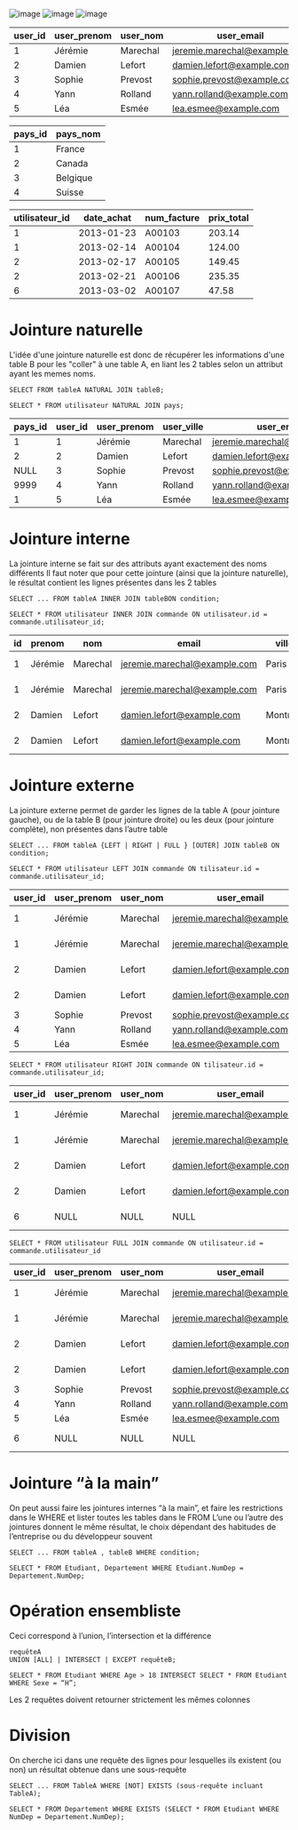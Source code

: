 ![image](https://cartman34.fr/wp-content/uploads/2017/01/sql_joins.jpg)
![image](https://storage.googleapis.com/gweb-cloudblog-publish/images/joins_1.max-1600x1600.png)
![image](https://dataschool.com/assets/images/how-to-teach-people-sql/sqlJoins/sqlJoins_7.png)

| user_id | user_prenom | user_nom | user_email                   | user_ville | pays_id |
| ------- | ----------- | -------- | ---------------------------- | ---------- | ------- |
| 1       | Jérémie     | Marechal | jeremie.marechal@example.com | Paris      | 1       |
| 2       | Damien      | Lefort   | damien.lefort@example.com    | Montréal   | 2       |
| 3       | Sophie      | Prevost  | sophie.prevost@example.com   | Marseille  | NULL    |
| 4       | Yann        | Rolland  | yann.rolland@example.com     | Lille      | 9999    |
| 5       | Léa         | Esmée    | lea.esmee@example.com        | Paris      | 1       |

| pays_id | pays_nom |
| ------- | -------- |
| 1       | France   |
| 2       | Canada   |
| 3       | Belgique |
| 4       | Suisse   |

| utilisateur_id | date_achat | num_facture | prix_total |
| -------------- | ---------- | ----------- | ---------- |
| 1              | 2013-01-23 | A00103      | 203.14     |
| 1              | 2013-02-14 | A00104      | 124.00     |
| 2              | 2013-02-17 | A00105      | 149.45     |
| 2              | 2013-02-21 | A00106      | 235.35     |
| 6              | 2013-03-02 | A00107      | 47.58      |

# Jointure naturelle

L'idée d'une jointure naturelle est donc de récupérer les informations d'une table B pour les "coller" à une table A, en liant les 2 tables selon un attribut ayant les memes noms.

```
SELECT FROM tableA NATURAL JOIN tableB;
```

```
SELECT * FROM utilisateur NATURAL JOIN pays;
```

| pays_id | user_id | user_prenom | user_ville | user_email | user_ville | pays_nom |
| ------- | ------- | ----------- | ---------- | ---------------------------- | ---- | ---- |
| 1       | 1       | Jérémie     | Marechal   | jeremie.marechal@example.com | Paris     | France |
| 2       | 2       | Damien      | Lefort     | damien.lefort@example.com    | Montréal  | Canada |
| NULL    | 3       | Sophie      | Prevost    | sophie.prevost@example.com   | Marseille | NULL   |
| 9999    | 4       | Yann        | Rolland    | yann.rolland@example.com     | Lille     | NULL   |
| 1       | 5       | Léa         | Esmée      | lea.esmee@example.com        | Paris     | France |

# Jointure interne

La jointure interne se fait sur des attributs ayant exactement des noms différents
Il faut noter que pour cette jointure (ainsi que la jointure naturelle), le résultat contient les lignes présentes dans les 2 tables

```
SELECT ... FROM tableA INNER JOIN tableBON condition;
```

```
SELECT * FROM utilisateur INNER JOIN commande ON utilisateur.id = commande.utilisateur_id;
```

| id  | prenom  | nom      | email                        | ville    | pays_id | date_achat | num_facture | prix_total |
| --- | ------- | -------- | ---------------------------- | -------- | ------- | ---------- | ----------- | ---------- |
| 1   | Jérémie | Marechal | jeremie.marechal@example.com | Paris    | 1       | 2013-01-23 | A00103      | 203.14     |
| 1   | Jérémie | Marechal | jeremie.marechal@example.com | Paris    | 1       | 2013-02-14 | A00104      | 124.00     |
| 2   | Damien  | Lefort   | damien.lefort@example.com    | Montréal | 2       | 2013-02-17 | A00105      | 149.45     |
| 2   | Damien  | Lefort   | damien.lefort@example.com    | Montréal | 2       | 2013-02-21 | A00106      | 235.35     |

# Jointure externe

La jointure externe permet de garder les lignes de la table A (pour jointure gauche),
ou de la table B (pour jointure droite) ou les deux (pour jointure complète), non
présentes dans l’autre table

```
SELECT ... FROM tableA {LEFT | RIGHT | FULL } [OUTER] JOIN tableB ON condition;
```

```
SELECT * FROM utilisateur LEFT JOIN commande ON tilisateur.id = commande.utilisateur_id;
```

| user_id | user_prenom | user_nom | user_email                   | user_ville | pays_id | date_achat | num_facture | prix_total |
| ------- | ----------- | -------- | ---------------------------- | ---------- | ------- | ---------- | ----------- | ---------- |
| 1       | Jérémie     | Marechal | jeremie.marechal@example.com | Paris      | 1       | 2013-01-23 | A00103      | 203.14     |
| 1       | Jérémie     | Marechal | jeremie.marechal@example.com | Paris      | 1       | 2013-02-14 | A00104      | 124.00     |
| 2       | Damien      | Lefort   | damien.lefort@example.com    | Montréal   | 2       | 2013-02-17 | A00105      | 149.45     |
| 2       | Damien      | Lefort   | damien.lefort@example.com    | Montréal   | 2       | 2013-02-21 | A00106      | 235.35     |
| 3       | Sophie      | Prevost  | sophie.prevost@example.com   | Marseille  | NULL    | NULL       | NULL        | NULL       |
| 4       | Yann        | Rolland  | yann.rolland@example.com     | Lille      | 9999    | NULL       | NULL        | NULL       |
| 5       | Léa         | Esmée    | lea.esmee@example.com        | Paris      | 1       | NULL       | NULL        | NULL       |

```
SELECT * FROM utilisateur RIGHT JOIN commande ON tilisateur.id = commande.utilisateur_id;
```

| user_id | user_prenom | user_nom | user_email                   | user_ville | pays_id | date_achat | num_facture | prix_total |
| ------- | ----------- | -------- | ---------------------------- | ---------- | ------- | ---------- | ----------- | ---------- |
| 1       | Jérémie     | Marechal | jeremie.marechal@example.com | Paris      | 1       | 2013-01-23 | A00103      | 203.14     |
| 1       | Jérémie     | Marechal | jeremie.marechal@example.com | Paris      | 1       | 2013-02-14 | A00104      | 124.00     |
| 2       | Damien      | Lefort   | damien.lefort@example.com    | Montréal   | 2       | 2013-02-17 | A00105      | 149.45     |
| 2       | Damien      | Lefort   | damien.lefort@example.com    | Montréal   | 2       | 2013-02-21 | A00106      | 235.35     |
| 6 | NULL | NULL | NULL | NULL | NULL | 2013-03-02  | A00107   | 47.58                        |

```
SELECT * FROM utilisateur FULL JOIN commande ON utilisateur.id = commande.utilisateur_id
```

| user_id | user_prenom | user_nom | user_email                   | user_ville | pays_id | date_achat | num_facture | prix_total |
| ------- | ----------- | -------- | ---------------------------- | ---------- | ------- | ---------- | ----------- | ---------- |
| 1       | Jérémie     | Marechal | jeremie.marechal@example.com | Paris      | 1       | 2013-01-23 | A00103      | 203.14     |
| 1       | Jérémie     | Marechal | jeremie.marechal@example.com | Paris      | 1       | 2013-02-14 | A00104      | 124.00     |
| 2       | Damien      | Lefort   | damien.lefort@example.com    | Montréal   | 2       | 2013-02-17 | A00105      | 149.45     |
| 2       | Damien      | Lefort   | damien.lefort@example.com    | Montréal   | 2       | 2013-02-21 | A00106      | 235.35     |
| 3       | Sophie      | Prevost  | sophie.prevost@example.com   | Marseille  | NULL    | NULL       | NULL        | NULL       |
| 4       | Yann        | Rolland  | yann.rolland@example.com     | Lille      | 9999    | NULL       | NULL        | NULL       |
| 5       | Léa         | Esmée    | lea.esmee@example.com        | Paris      | 1       | NULL       | NULL        | NULL       |
| 6 | NULL | NULL | NULL | NULL | NULL | 2013-03-02  | A00107   | 47.58                        |

# Jointure “à la main”

On peut aussi faire les jointures internes “à la main”, et faire les restrictions dans le
WHERE et lister toutes les tables dans le FROM
L’une ou l’autre des jointures donnent le même résultat, le choix dépendant des
habitudes de l’entreprise ou du développeur souvent

```
SELECT ... FROM tableA , tableB WHERE condition;
```

```
SELECT * FROM Etudiant, Departement WHERE Etudiant.NumDep = Departement.NumDep;
```

# Opération ensembliste

Ceci correspond à l’union, l’intersection et la différence

```
requêteA
UNION [ALL] | INTERSECT | EXCEPT requêteB;
```

```
SELECT * FROM Etudiant WHERE Age > 18 INTERSECT SELECT * FROM Etudiant WHERE Sexe = “H”;
```

Les 2 requêtes doivent retourner
strictement les mêmes colonnes

# Division

On cherche ici dans une requête des lignes pour lesquelles ils existent (ou non) un
résultat obtenue dans une sous-requête

```
SELECT ... FROM TableA WHERE [NOT] EXISTS (sous-requête incluant TableA);
```

```
SELECT * FROM Departement WHERE EXISTS (SELECT * FROM Etudiant WHERE NumDep = Departement.NumDep);
```
